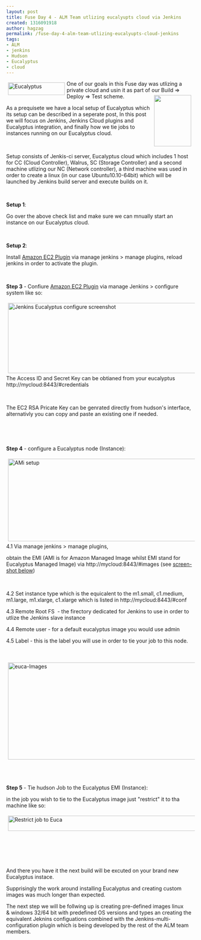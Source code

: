 ```yaml
---
layout: post
title: Fuse Day 4 - ALM Team utlizing eucalyupts cloud via Jenkins
created: 1316091918
author: hagzag
permalink: /fuse-day-4-alm-team-utlizing-eucalyupts-cloud-jenkins
tags:
- ALM
- jenkins
- Hudson
- Eucalyptus
- cloud
---
```

<p><img vspace="5" hspace="5" border="0" align="left" style="width: 153px; height: 34px;" alt="Eucalyptus" src="/files/upload/29/EucalyptusLogoText-300px_270x60.png" />One of our goals in this Fuse day was utlizing a private cloud and usin it as part of our Build =&gt; Deploy =&gt; Test <img width="100" vspace="5" hspace="5" height="138" border="0" align="right" src="/files/upload/29/jenkins.png" alt="" />scheme.</p>
<p>As a prequisete we have a local setup of Eucalyptus which its setup can be described in a seperate post, In this post we will focus on Jenkins, Jenkins Cloud plugins and Eucalyptus integration, and finally how we tie jobs to instances running on our Eucalyptus cloud.</p>
<p>&nbsp;</p>
<p>Setup consists of Jenkis-ci server, Eucalyptus cloud which includes 1 host for CC (Cloud Controller), Walrus, SC (Storage Controller)&nbsp;and a second machine utlizing our NC (Network controller), a third machine was used in order to create a linux (in our case Ubuntu10.10-64bit) which will be launched by Jenkins build server and execute builds on it.</p>
<p>&nbsp;</p>
<p><strong>Setup 1</strong>:</p>
<p>Go over the above check list and make sure we can mnually start an instance on our Eucalyptus cloud.</p>
<p>&nbsp;</p>
<p><strong>Setup 2</strong>:</p>
<p>Install <a href="https://wiki.jenkins-ci.org/display/JENKINS/Amazon+EC2+Plugin">Amazon EC2 Plugin</a> via manage jenkins &gt;&nbsp;manage plugins, reload jenkins in order to activate the plugin.</p>
<p>&nbsp;</p>
<p><strong>Step 3</strong> - Confiure <a href="https://wiki.jenkins-ci.org/display/JENKINS/Amazon+EC2+Plugin">Amazon EC2 Plugin</a> via manage Jenkins &gt; configure system like so:</p>
<p><img width="639" vspace="5" hspace="5" height="189" border="0" align="left" alt="Jenkins Eucalyptus configure screenshot" src="/files/upload/29/Cloud-Euca-Jenkins.png" />The Access ID and Secret Key can be obtianed from your eucalyptus http://mycloud:8443/#credentials</p>
<p>&nbsp;</p>
<p>The EC2 RSA Pricate Key can be genrated directly from hudson's interface, alternativly you can copy and paste an existing one if needed.</p>
<p>&nbsp;</p>
<p>&nbsp;</p>
<p><strong>Step 4</strong> - configure a Eucalyptus node (Instance):</p>
<p><img width="639" vspace="5" hspace="5" height="222" border="0" align="left" alt="AMi setup" src="/files/upload/29/AMI-Setup.png" />4.1 Via manage jenkins &gt;&nbsp;manage plugins,</p>
<p>obtain the EMI (AMI is for Amazon Managed Image whilst EMI stand for Eucalyptus Managed Image) via http://mycloud:8443/#images (see <a href="#images">screen-shot below</a>)</p>
<p>&nbsp;</p>
<p>4.2 Set instance type which is the equicalent to the m1.small, c1.medium, m1.large, m1.xlarge, c1.xlarge which is listed in http://mycloud:8443/#conf</p>
<p>4.3 Remote Root FS&nbsp; - the firectory dedicated for Jenkins to use in order to utlize the Jenkins slave instance</p>
<p>4.4 Remote user - for a default eucalyptus image you would use admin</p>
<p>4.5 Label - this is the label you will use in order to tie your job to this node.</p>
<p>&nbsp;</p>
<p><a name="images"><img width="639" vspace="5" hspace="5" height="261" border="0" align="left" alt="euca-Images" src="/files/upload/29/Screenshot_0.png" /></a></p>
<p>&nbsp;</p>
<p>&nbsp;</p>
<p><strong>Step 5</strong> - Tie hudson Job to the Eucalyptus EMI (Instance):</p>
<p>in the job you wish to tie to the Eucalyptus image just &quot;restrict&quot; it to tha machine like so:</p>
<p><img width="634" vspace="5" hspace="5" height="41" border="0" align="left" src="/files/upload/29/Restrict.png" alt="Restrict job to Euca" /></p>
<p>&nbsp;</p>
<p>&nbsp;</p>
<p>&nbsp;</p>
<p>And there you have it the next build will be excuted on your brand new Eucalyptus instace.</p>
<p>Supprisingly the work around installing Eucalyptus and creating custom images was much longer than expected.</p>
<p>The next step we will be follwing up is creating pre-defined images  linux &amp;&nbsp;windows 32/64 bit with predefined OS versions and types an  creating the equivalent Jeknins configuations combined with the  Jenkins-multi-configuration plugin which is being developed by the rest  of the ALM team members.</p>
